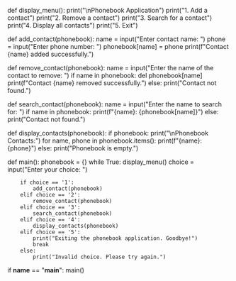 def display_menu():
    print("\nPhonebook Application")
    print("1. Add a contact")
    print("2. Remove a contact")
    print("3. Search for a contact")
    print("4. Display all contacts")
    print("5. Exit")

def add_contact(phonebook):
    name = input("Enter contact name: ")
    phone = input("Enter phone number: ")
    phonebook[name] = phone
    print(f"Contact {name} added successfully.")

def remove_contact(phonebook):
    name = input("Enter the name of the contact to remove: ")
    if name in phonebook:
        del phonebook[name]
        print(f"Contact {name} removed successfully.")
    else:
        print("Contact not found.")

def search_contact(phonebook):
    name = input("Enter the name to search for: ")
    if name in phonebook:
        print(f"{name}: {phonebook[name]}")
    else:
        print("Contact not found.")

def display_contacts(phonebook):
    if phonebook:
        print("\nPhonebook Contacts:")
        for name, phone in phonebook.items():
            print(f"{name}: {phone}")
    else:
        print("Phonebook is empty.")

def main():
    phonebook = {}
    while True:
        display_menu()
        choice = input("Enter your choice: ")

        if choice == '1':
            add_contact(phonebook)
        elif choice == '2':
            remove_contact(phonebook)
        elif choice == '3':
            search_contact(phonebook)
        elif choice == '4':
            display_contacts(phonebook)
        elif choice == '5':
            print("Exiting the phonebook application. Goodbye!")
            break
        else:
            print("Invalid choice. Please try again.")

if __name__ == "__main__":
    main()

